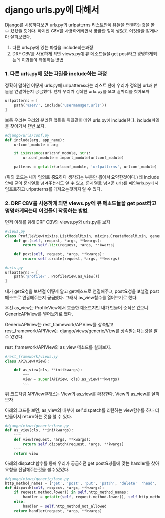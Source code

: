 django urls.py에 대해서
=======================
Django를 사용하다보면 urls.py의 urlpatterns 리스트안에 뷰들을 연결하는것을 볼 수 있었을 것이다. 하지만 CBV를 사용하게되면서 궁금한 점이 생겼고 이것들을 얕게나마 살펴보았다.

1. 다른 urls.py에 있는 파일을 include하는과정
2. DRF CBV를 사용하게 되면 views.py에 뷰 메소드들을 get post라고 명명하게되는데 이것들이 작동하는 방법.


### 1. 다른 urls.py에 있는 파일을 include하는 과정
정확히 말하면 어떻게 urls.py에 urlpatterns라는 리스트 안에 우리가 정의한 url과 뷰들을 연결하는지 궁금했다.
먼저 우리가 정의한 urls.py를 보고 실마리를 찾아보자

```python
urlpatterns = [
    path('user/', include('usermanager.urls'))
]
```
보통 우리는 우리의 분리된 앱들을 위와같이 메인 urls.py에 include한다.
include파일을 찾아가서 한번 보자.
```python
#django/urls/conf.py
def include(arg, app_name):
    urlconf_module = arg

    if isinstance(urlconf_module, str):
        urlconf_module = import_module(urlconf_module)

    patterns = getattr(urlconf_module, 'urlpatterns', urlconf_module)
```
(위의 코드는 내가 임의로 중요하다 생각되는 부분만 뽑아서 요약한것이다.)
왜 include안에 굳이 문자열로 넘겨주는지도 알 수 있고, 문자열로 넘겨준 urls를 메인urls.py에서 임포트하고 urlpatterns를 가져오는것까지 알 수 있다.

### 2. DRF CBV를 사용하게 되면 views.py에 뷰 메소드들을 get post라고 명명하게되는데 이것들이 작동하는 방법.

먼저 이해를 위해 DRF CBV의 views.py와 urls.py를 보자
```python
#views.py
class ProfileView(mixins.ListModelMixin, mixins.CreateModelMixin, generics.GenericAPIView):
    def get(self, request, *args, **kwargs):
        return self.list(request, *args, **kwargs)

    def post(self, request, *args, **kwargs):
        return self.create(request, *args, **kwargs)
```
```python
#urls.py
urlpatterns = [
    path('profile/', ProfileView.as_view())
]
```
내가 get요청을 보낸걸 어떻게 알고 get메소드로 연결해주고, post요청을 보낼걸 post메소드로 연결해주는지 궁금했다. 그래서 as_view함수를 열어보기로 했다.

우선 as_view는 ProfileView에서 호출한 메소드지만 내가 만들어 준적은 없으니 GenericAPIView를 열어보기로 했다.

GenericAPIView는 rest_framework/APIView를 상속받고
rest_framework/APIView는 django/views/generic/View를 상속받는다는것을 알 수 있었다.

rest_framework/APIView의 as_view 메소드를 살펴보자.
```python
#rest_framework/views.py
class APIView(View):

    def as_view(cls, **initkwargs):
        ~~~
        view = super(APIView, cls).as_view(**kwargs)
        ~~~
```
위 코드처럼 APIView클래스는 View의 as_view를 확장한다.
View의 as_view를 살펴보자

아래의 코드를 보면, as_view의 내부에 self.dispatch를 리턴하는 view함수를 하나 더 만들어서 return하는 것을 볼 수 있다.
```python
#django/views/generic/base.py
def as_view(cls, **initkwargs):
    ~~~
    def view(request, *args, **kwargs):
        return self.dispatch(request, *args, **kwargs)
    ~~~
    return view
```

아래의 dispatch함수를 통해 우리가 궁금하던 get post요청들에 맞는 handler를 찾아 요청을 전달해주는것을 볼수 있었다.
```python
#django/views/generic/base.py
http_method_names = ['get', 'post', 'put', 'patch', 'delete', 'head', 'options', 'trace']
def dispatch(self, request, *args, **kwargs):
    if request.method.lower() in self.http_method_names:
        handler = getattr(self, request.method.lower(), self.http_method_not_allowed)
    else:
        handler = self.http_method_not_allowed
    return handler(request, *args, **kwargs)
```
